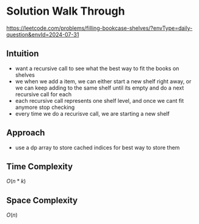 # Solution Walk Through
https://leetcode.com/problems/filling-bookcase-shelves/?envType=daily-question&envId=2024-07-31

## Intuition
- want a recursive call to see what the best way to fit the books on shelves
- we when we add a item, we can either start a new shelf right away, or we can keep adding to the same shelf until its empty and do a next recursive call for each
- each recursive call represents one shelf level, and once we cant fit anymore stop checking
- every time we do a recurisve call, we are starting a new shelf

## Approach
- use a dp array to store cached indices for best way to store them

## Time Complexity
$O(n * k)$

## Space Complexity
$O(n)$



